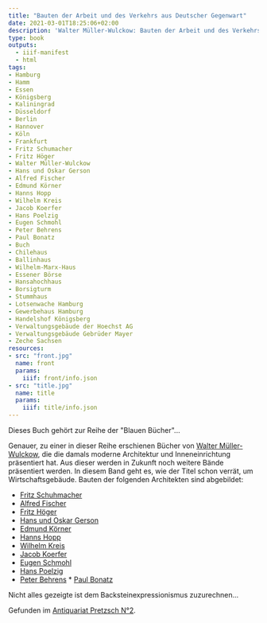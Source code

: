 ```yaml
---
title: "Bauten der Arbeit und des Verkehrs aus Deutscher Gegenwart"
date: 2021-03-01T18:25:06+02:00
description: 'Walter Müller-Wulckow: Bauten der Arbeit und des Verkehrs aus Deutscher Gegenwart. Karl Langewiesche, Königstein im Taunus 1925. <a class="worldcat" href="http://www.worldcat.org/oclc/869925265">&nbsp;</a>'
type: book
outputs:
  - iiif-manifest
  - html
tags:
- Hamburg
- Hamm
- Essen
- Königsberg
- Kaliningrad
- Düsseldorf
- Berlin
- Hannover
- Köln
- Frankfurt
- Fritz Schumacher
- Fritz Höger
- Walter Müller-Wulckow
- Hans und Oskar Gerson
- Alfred Fischer
- Edmund Körner
- Hanns Hopp
- Wilhelm Kreis
- Jacob Koerfer
- Hans Poelzig
- Eugen Schmohl
- Peter Behrens
- Paul Bonatz
- Buch
- Chilehaus
- Ballinhaus
- Wilhelm-Marx-Haus
- Essener Börse
- Hansahochhaus
- Borsigturm
- Stummhaus
- Lotsenwache Hamburg
- Gewerbehaus Hamburg
- Handelshof Königsberg
- Verwaltungsgebäude der Hoechst AG
- Verwaltungsgebäude Gebrüder Mayer
- Zeche Sachsen
resources:
- src: "front.jpg"
  name: front
  params:
    iiif: front/info.json
- src: "title.jpg"
  name: title
  params:
    iiif: title/info.json
---
```


Dieses Buch gehört zur Reihe der "Blauen Bücher"...
<!--more-->
Genauer, zu einer in dieser Reihe erschienen Bücher von [Walter Müller-Wulckow](https://de.wikipedia.org/wiki/Walter_M%C3%BCller-Wulckow), die die damals moderne Architektur und Inneneinrichtung präsentiert hat. Aus dieser werden in Zukunft noch weitere Bände präsentiert werden.
In diesem Band geht es, wie der Titel schon verrät, um Wirtschaftsgebäude. Bauten der folgenden Architekten sind abgebildet:
* [Fritz Schuhmacher](https://de.wikipedia.org/wiki/Fritz_Schumacher)
* [Alfred Fischer](https://de.wikipedia.org/wiki/Alfred_Fischer_(Architekt))
* [Fritz Höger](https://de.wikipedia.org/wiki/Fritz_H%C3%B6ger)
* [Hans und Oskar Gerson](https://de.wikipedia.org/wiki/Hans_und_Oskar_Gerson)
* [Edmund Körner](https://de.wikipedia.org/wiki/Edmund_K%C3%B6rner)
* [Hanns Hopp](https://de.wikipedia.org/wiki/Hanns_Hopp)
* [Wilhelm Kreis](https://de.wikipedia.org/wiki/Wilhelm_Kreis)
* [Jacob Koerfer](https://de.wikipedia.org/wiki/Jacob_Koerfer)
* [Eugen Schmohl](https://de.wikipedia.org/wiki/Eugen_Schmohl)
* [Hans Poelzig](https://de.wikipedia.org/wiki/Hans_Poelzig)
* [Peter Behrens](https://de.wikipedia.org/wiki/Peter_Behrens)
* [Paul Bonatz](https://de.wikipedia.org/wiki/Paul_Bonatz)

Nicht alles gezeigte ist dem Backsteinexpressionismus zuzurechnen...

<div class="source">Gefunden im <a href="https://antiquariat-pretzsch.de/">Antiquariat Pretzsch N°2</a>.</div>
